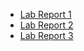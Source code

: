 * [Lab Report 1](https://v2bui.github.io/cse15l-lab-reports/lab-report-1-week-2.html)
* [Lab Report 2](https://v2bui.github.io/cse15l-lab-reports/lab-report-2-week-4.html)
* [Lab Report 3](https://v2bui.github.io/cse15l-lab-reports/lab-report-3-week-6.html)
